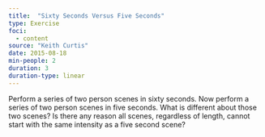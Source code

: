 ```yaml
---
title:  "Sixty Seconds Versus Five Seconds"
type: Exercise
foci:
  - content
source: "Keith Curtis"
date: 2015-08-18
min-people: 2
duration: 3
duration-type: linear
---
```

Perform a series of two person scenes in sixty seconds.
Now perform a series of two person scenes in five seconds.
What is different about those two scenes?
Is there any reason all scenes, regardless of length, cannot start with the same intensity as a five second scene?
